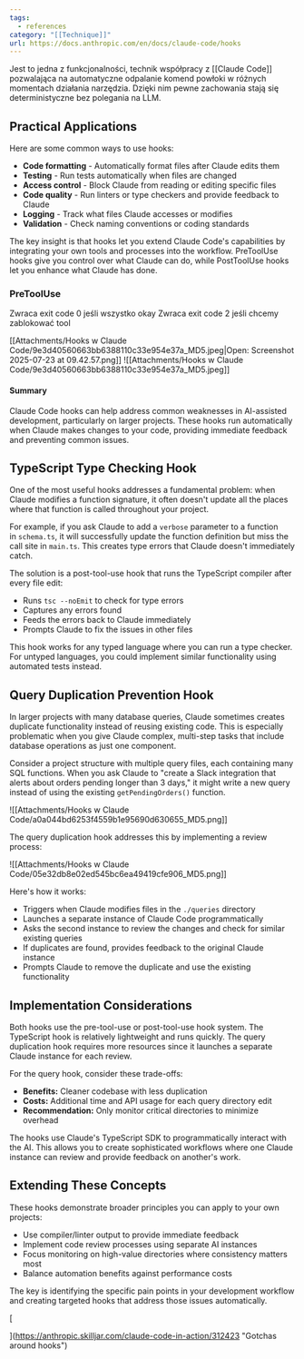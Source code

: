 ```yaml
---
tags:
  - references
category: "[[Technique]]"
url: https://docs.anthropic.com/en/docs/claude-code/hooks
---
```

Jest to jedna z funkcjonalności, technik współpracy z [[Claude Code]] pozwalająca na automatyczne odpalanie komend powłoki w różnych momentach działania narzędzia. Dzięki nim pewne zachowania stają się deterministyczne bez polegania na LLM.

## Practical Applications

Here are some common ways to use hooks:

- **Code formatting** - Automatically format files after Claude edits them
- **Testing** - Run tests automatically when files are changed
- **Access control** - Block Claude from reading or editing specific files
- **Code quality** - Run linters or type checkers and provide feedback to Claude
- **Logging** - Track what files Claude accesses or modifies
- **Validation** - Check naming conventions or coding standards

The key insight is that hooks let you extend Claude Code's capabilities by integrating your own tools and processes into the workflow. PreToolUse hooks give you control over what Claude can do, while PostToolUse hooks let you enhance what Claude has done.

### PreToolUse
Zwraca exit code 0 jeśli wszystko okay
Zwraca exit code 2 jeśli chcemy zablokować tool


[[Attachments/Hooks w Claude Code/9e3d40560663bb6388110c33e954e37a_MD5.jpeg|Open: Screenshot 2025-07-23 at 09.42.57.png]]
![[Attachments/Hooks w Claude Code/9e3d40560663bb6388110c33e954e37a_MD5.jpeg]]

#### Summary

Claude Code hooks can help address common weaknesses in AI-assisted development, particularly on larger projects. These hooks run automatically when Claude makes changes to your code, providing immediate feedback and preventing common issues.

## TypeScript Type Checking Hook

One of the most useful hooks addresses a fundamental problem: when Claude modifies a function signature, it often doesn't update all the places where that function is called throughout your project.

For example, if you ask Claude to add a `verbose` parameter to a function in `schema.ts`, it will successfully update the function definition but miss the call site in `main.ts`. This creates type errors that Claude doesn't immediately catch.

The solution is a post-tool-use hook that runs the TypeScript compiler after every file edit:

- Runs `tsc --noEmit` to check for type errors
- Captures any errors found
- Feeds the errors back to Claude immediately
- Prompts Claude to fix the issues in other files

This hook works for any typed language where you can run a type checker. For untyped languages, you could implement similar functionality using automated tests instead.

## Query Duplication Prevention Hook

In larger projects with many database queries, Claude sometimes creates duplicate functionality instead of reusing existing code. This is especially problematic when you give Claude complex, multi-step tasks that include database operations as just one component.

Consider a project structure with multiple query files, each containing many SQL functions. When you ask Claude to "create a Slack integration that alerts about orders pending longer than 3 days," it might write a new query instead of using the existing `getPendingOrders()` function.

![[Attachments/Hooks w Claude Code/a0a044bd6253f4559b1e95690d630655_MD5.png]]

The query duplication hook addresses this by implementing a review process:

![[Attachments/Hooks w Claude Code/05e32db8e02ed545bc6ea49419cfe906_MD5.png]]

Here's how it works:

- Triggers when Claude modifies files in the `./queries` directory
- Launches a separate instance of Claude Code programmatically
- Asks the second instance to review the changes and check for similar existing queries
- If duplicates are found, provides feedback to the original Claude instance
- Prompts Claude to remove the duplicate and use the existing functionality

## Implementation Considerations

Both hooks use the pre-tool-use or post-tool-use hook system. The TypeScript hook is relatively lightweight and runs quickly. The query duplication hook requires more resources since it launches a separate Claude instance for each review.

For the query hook, consider these trade-offs:

- **Benefits:** Cleaner codebase with less duplication
- **Costs:** Additional time and API usage for each query directory edit
- **Recommendation:** Only monitor critical directories to minimize overhead

The hooks use Claude's TypeScript SDK to programmatically interact with the AI. This allows you to create sophisticated workflows where one Claude instance can review and provide feedback on another's work.

## Extending These Concepts

These hooks demonstrate broader principles you can apply to your own projects:

- Use compiler/linter output to provide immediate feedback
- Implement code review processes using separate AI instances
- Focus monitoring on high-value directories where consistency matters most
- Balance automation benefits against performance costs

The key is identifying the specific pain points in your development workflow and creating targeted hooks that address those issues automatically.

[

](https://anthropic.skilljar.com/claude-code-in-action/312423 "Gotchas around hooks")